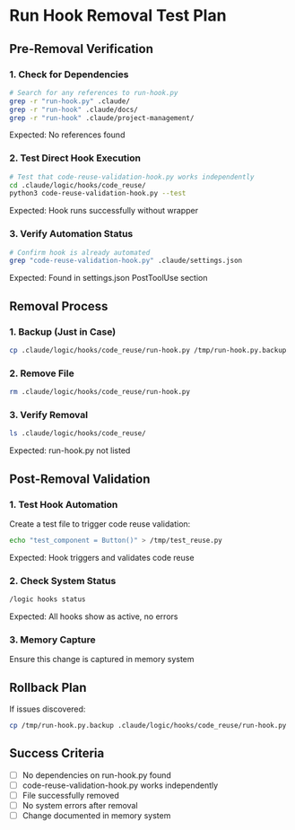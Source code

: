 # Run Hook Removal Test Plan

## Pre-Removal Verification

### 1. Check for Dependencies
```bash
# Search for any references to run-hook.py
grep -r "run-hook.py" .claude/
grep -r "run-hook" .claude/docs/
grep -r "run-hook" .claude/project-management/
```

Expected: No references found

### 2. Test Direct Hook Execution
```bash
# Test that code-reuse-validation-hook.py works independently
cd .claude/logic/hooks/code_reuse/
python3 code-reuse-validation-hook.py --test
```

Expected: Hook runs successfully without wrapper

### 3. Verify Automation Status
```bash
# Confirm hook is already automated
grep "code-reuse-validation-hook.py" .claude/settings.json
```

Expected: Found in settings.json PostToolUse section

## Removal Process

### 1. Backup (Just in Case)
```bash
cp .claude/logic/hooks/code_reuse/run-hook.py /tmp/run-hook.py.backup
```

### 2. Remove File
```bash
rm .claude/logic/hooks/code_reuse/run-hook.py
```

### 3. Verify Removal
```bash
ls .claude/logic/hooks/code_reuse/
```

Expected: run-hook.py not listed

## Post-Removal Validation

### 1. Test Hook Automation
Create a test file to trigger code reuse validation:
```bash
echo "test_component = Button()" > /tmp/test_reuse.py
```

Expected: Hook triggers and validates code reuse

### 2. Check System Status
```bash
/logic hooks status
```

Expected: All hooks show as active, no errors

### 3. Memory Capture
Ensure this change is captured in memory system

## Rollback Plan

If issues discovered:
```bash
cp /tmp/run-hook.py.backup .claude/logic/hooks/code_reuse/run-hook.py
```

## Success Criteria
- [ ] No dependencies on run-hook.py found
- [ ] code-reuse-validation-hook.py works independently  
- [ ] File successfully removed
- [ ] No system errors after removal
- [ ] Change documented in memory system